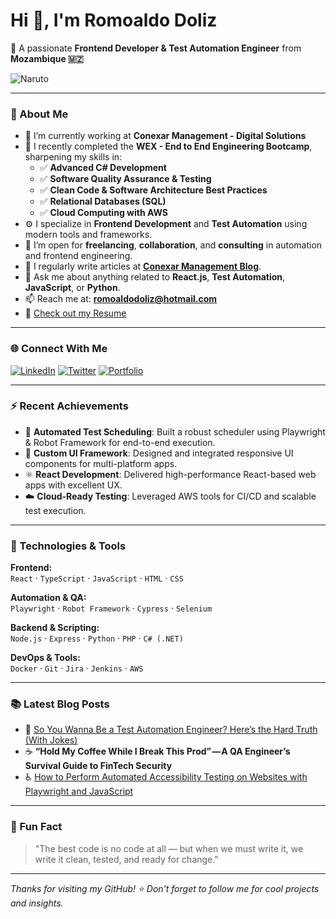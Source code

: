 # Hi 👋, I'm Romoaldo Doliz

🚀 A passionate **Frontend Developer & Test Automation Engineer** from **Mozambique 🇲🇿**

![Naruto](https://media.giphy.com/media/Nx0rz3jtxtEre/giphy.gif)

---

### 💼 About Me

- 🔭 I’m currently working at **Conexar Management - Digital Solutions**
- 🌱 I recently completed the **WEX - End to End Engineering Bootcamp**, sharpening my skills in:
  - ✅ **Advanced C# Development**
  - ✅ **Software Quality Assurance & Testing**
  - ✅ **Clean Code & Software Architecture Best Practices**
  - ✅ **Relational Databases (SQL)**
  - ✅ **Cloud Computing with AWS**
- ⚙️ I specialize in **Frontend Development** and **Test Automation** using modern tools and frameworks.
- 🤝 I’m open for **freelancing**, **collaboration**, and **consulting** in automation and frontend engineering.
- 📝 I regularly write articles at **[Conexar Management Blog](https://conexarmanagement.com)**.
- 💬 Ask me about anything related to **React.js**, **Test Automation**, **JavaScript**, or **Python**.
- 📫 Reach me at: **romoaldodoliz@hotmail.com**
- 📄 [Check out my Resume](#)

---

### 🌐 Connect With Me

[![LinkedIn](https://img.shields.io/badge/-LinkedIn-blue?style=flat-square&logo=linkedin&logoColor=white)](https://www.linkedin.com/in/romoaldodoliz/)
[![Twitter](https://img.shields.io/badge/-Twitter-1DA1F2?style=flat-square&logo=twitter&logoColor=white)](https://twitter.com/romoaldodoliz)
[![Portfolio](https://img.shields.io/badge/-Portfolio-000?style=flat-square&logo=vercel&logoColor=white)](https://conexarmanagement.com)

---

### ⚡ Recent Achievements

- 🧪 **Automated Test Scheduling**: Built a robust scheduler using Playwright & Robot Framework for end-to-end execution.
- 🎨 **Custom UI Framework**: Designed and integrated responsive UI components for multi-platform apps.
- ⚛️ **React Development**: Delivered high-performance React-based web apps with excellent UX.
- ☁️ **Cloud-Ready Testing**: Leveraged AWS tools for CI/CD and scalable test execution.

---

### 🧰 Technologies & Tools

**Frontend:**  
`React` · `TypeScript` · `JavaScript` · `HTML` · `CSS`

**Automation & QA:**  
`Playwright` · `Robot Framework` · `Cypress` · `Selenium`

**Backend & Scripting:**  
`Node.js` · `Express` · `Python` · `PHP` · `C# (.NET)`

**DevOps & Tools:**  
`Docker` · `Git` · `Jira` · `Jenkins` · `AWS`

---

### 📚 Latest Blog Posts

- 🧠 [So You Wanna Be a Test Automation Engineer? Here’s the Hard Truth (With Jokes)](https://conexarmanagement.com)
- ☕ **“Hold My Coffee While I Break This Prod” — A QA Engineer’s Survival Guide to FinTech Security**
- ♿ [How to Perform Automated Accessibility Testing on Websites with Playwright and JavaScript](https://conexarmanagement.com)

---

### 🎯 Fun Fact

> "The best code is no code at all — but when we must write it, we write it clean, tested, and ready for change."

---

_Thanks for visiting my GitHub! ⭐ Don't forget to follow me for cool projects and insights._
